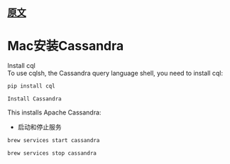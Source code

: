 ## [原文](https://gist.github.com/hkhamm/a9a2b45dd749e5d3b3ae)

# Mac安装Cassandra

Install cql   
To use cqlsh, the Cassandra query language shell, you need to install cql:
```bash
pip install cql

```


```bash
Install Cassandra
```

This installs Apache Cassandra:


- 启动和停止服务

```bash
brew services start cassandra

brew services stop cassandra

```
